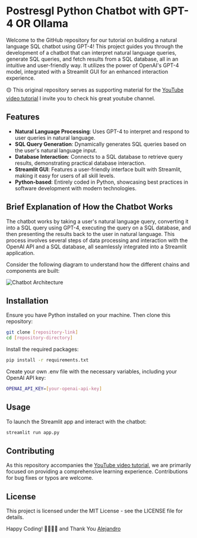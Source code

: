 # Postresgl Python Chatbot with GPT-4 OR Ollama

Welcome to the GitHub repository for our tutorial on building a natural language SQL chatbot using GPT-4! 
This project guides you through the development of a chatbot that can interpret natural language queries, generate SQL queries, and fetch results from a SQL database, all in an intuitive and user-friendly way. It utilizes the power of OpenAI's GPT-4 model, integrated with a Streamlit GUI for an enhanced interaction experience.

🟡 This original repository serves as supporting material for the [YouTube video tutorial](https://youtu.be/YqqRkuizNN4) I invite you to check his great youtube channel.

## Features
- **Natural Language Processing**: Uses GPT-4 to interpret and respond to user queries in natural language.
- **SQL Query Generation**: Dynamically generates SQL queries based on the user's natural language input.
- **Database Interaction**: Connects to a SQL database to retrieve query results, demonstrating practical database interaction.
- **Streamlit GUI**: Features a user-friendly interface built with Streamlit, making it easy for users of all skill levels.
- **Python-based**: Entirely coded in Python, showcasing best practices in software development with modern technologies.

## Brief Explanation of How the Chatbot Works

The chatbot works by taking a user's natural language query, converting it into a SQL query using GPT-4, executing the query on a SQL database, and then presenting the results back to the user in natural language. This process involves several steps of data processing and interaction with the OpenAI API and a SQL database, all seamlessly integrated into a Streamlit application.

Consider the following diagram to understand how the different chains and components are built:

![Chatbot Architecture](./docs/mysql-chains.png)

## Installation
Ensure you have Python installed on your machine. Then clone this repository:

```bash
git clone [repository-link]
cd [repository-directory]
```

Install the required packages:

```bash
pip install -r requirements.txt
```

Create your own .env file with the necessary variables, including your OpenAI API key:

```bash
OPENAI_API_KEY=[your-openai-api-key]
```

## Usage
To launch the Streamlit app and interact with the chatbot:

```bash
streamlit run app.py
```

## Contributing
As this repository accompanies the [YouTube video tutorial](https://youtu.be/YqqRkuizNN4), we are primarily focused on providing a comprehensive learning experience. Contributions for bug fixes or typos are welcome.

## License
This project is licensed under the MIT License - see the LICENSE file for details.


Happy Coding! 🚀👨‍💻🤖 and Thank You [Alejandro](https://www.youtube.com/redirect?event=channel_header&redir_token=QUFFLUhqbkZ6OGs4WkxubjhRdFFyTGpDME1KVk8zbTFod3xBQ3Jtc0ttVnFWS3BwWlFZenI2ald3QlZZZl9yczY0LTVTS2ZWczc2THVfMDlUbzFHaGE0SUNicGJONGpXNTkxYS1RWlZlRGNlOEVKUUUyc29LNFAybnRzU251ZTFxdGxQREdhMFNhYWxpTFN2b1FKOE9IRTdTaw&q=https%3A%2F%2Falejandro-ao.com%2F) 
